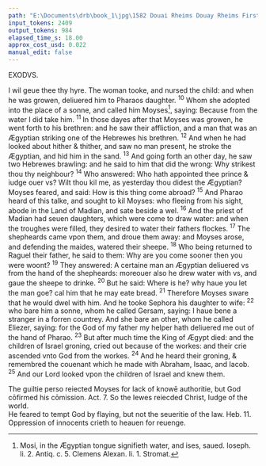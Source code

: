```yaml
---
path: "E:\Documents\drb\book_1\jpg\1582 Douai Rheims Douay Rheims First Edition  1 of 3 1609 Old Testament.pdf-178.jpg"
input_tokens: 2409
output_tokens: 984
elapsed_time_s: 18.00
approx_cost_usd: 0.022
manual_edit: false
---
```

EXODVS.

I wil geue thee thy hyre. The woman tooke, and nursed
the child: and when he was growen, deliuered him to Pharaos daughter. <sup>10</sup> Whom she adopted into the place of a
sonne, and called him Moyses[^1], saying: Because from the
water I did take him. <sup>11</sup> In those dayes after that Moyses
was growen, he went forth to his brethren: and he saw their
affliction, and a man that was an Ægyptian striking one of
the Hebrewes his brethren. <sup>12</sup> And when he had looked
about hither & thither, and saw no man present, he stroke
the Ægyptian, and hid him in the sand. <sup>13</sup> And going forth
an other day, he saw two Hebrewes brawling: and he said
to him that did the wrong: Why strikest thou thy neighbour?
<sup>14</sup> Who answered: Who hath appointed thee prince & iudge
ouer vs? Wilt thou kil me, as yesterday thou didest the Ægyptian? Moyses feared, and said: How is this thing come abroad? <sup>15</sup> And Pharao heard of this talke, and sought to
kil Moyses: who fleeing from his sight, abode in the Land
of Madian, and sate beside a wel. <sup>16</sup> And the priest of Madian had seuen daughters, which were come to draw water:
and when the troughes were filled, they desired to water
their fathers flockes. <sup>17</sup> The shepheards came vpon them,
and droue them away: and Moyses arose, and defending the
maides, watered their sheepe. <sup>18</sup> Who being returned to
Raguel their father, he said to them: Why are you come
sooner then you were woont? <sup>19</sup> They answered: A certaine
man an Ægyptian deliuered vs from the hand of the shepheards: moreouer also he drew water with vs, and gaue the
sheepe to drinke. <sup>20</sup> But he said: Where is he? why haue
you let the man goe? cal him that he may eate bread.
<sup>21</sup> Therefore Moyses sware that he would dwel with him.
And he tooke Sephora his daughter to wife: <sup>22</sup> who bare
him a sonne, whom he called Gersam, saying: I haue bene
a stranger in a forren countrey. And she bare an other,
whom he called Eliezer, saying: for the God of my father
my helper hath deliuered me out of the hand of Pharao.
<sup>23</sup> But after much time the King of Ægypt died: and the
children of Israel groning, cried out because of the workes:
and their crie ascended vnto God from the workes. <sup>24</sup> And
he heard their groning, & remembred the couenant which
he made with Abraham, Isaac, and Iacob. <sup>25</sup> And our Lord
looked vpon the children of Israel and knew them.

[^1]: Mosi, in the Ægyptian tongue signifieth water, and ises, saued. Ioseph. li. 2. Antiq. c. 5. Clemens Alexan. li. 1. Stromat.

<aside>The guiltie perso reiected Moyses for lack of knowē authoritie, but God cōfirmed his cōmission. Act. 7. So the Iewes reiecded Christ, Iudge of the world.</aside>

<aside>He feared to tempt God by flaying, but not the seueritie of the law. Heb. 11.</aside>

<aside>Oppression of innocents crieth to heauen for reuenge.</aside>